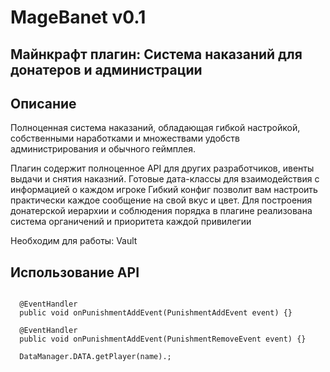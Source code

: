 # MageBanet v0.1
## Майнкрафт плагин: Система наказаний для донатеров и администрации

## Описание
Полноценная система наказаний, обладающая гибкой настройкой, собственными наработками и множествами удобств администрирования и обычного геймплея.

Плагин содержит полноценное API для других разработчиков, ивенты выдачи и снятия наказний. Готовые дата-классы для взаимодействия с информацией о каждом игроке
Гибкий конфиг позволит вам настроить практически каждое сообщение на свой вкус и цвет.
Для построения донатерской иерархии и соблюдения порядка в плагине реализована система органичений и приоритета каждой привилегии

Необходим для работы: Vault

## Использование API
```

  @EventHandler
  public void onPunishmentAddEvent(PunishmentAddEvent event) {}
  
  @EventHandler
  public void onPunishmentAddEvent(PunishmentRemoveEvent event) {}

  DataManager.DATA.getPlayer(name).;
```
